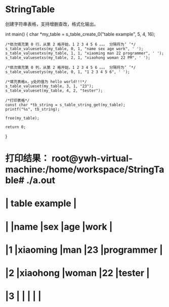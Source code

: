 # StringTable
创建字符串表格，支持增删查改，格式化输出。

int main()
{
    char *my_table = s_table_create_0("table example", 5, 4, 16);

    /*依次填充第 0 行，从第 2 格开始，1 2 3 4 5 6 。。。 分隔符为‘ ’*/
    s_table_valuesetxs(my_table, 0, 1, "name sex age work", ' ');
    s_table_valuesetxs(my_table, 1, 1, "xiaoming man 22 programmer", ' ');
    s_table_valuesetxs(my_table, 2, 1, "xiaohong woman 22 PM", ' ');

    /*依次填充第 0 列，从第 2 格开始，1 2 3 4 5 6 。。。 分隔符为‘ ’*/
    s_table_valuesetys(my_table, 0, 1, "1 2 3 4 5 6", ' ');

    /*填充表格x，y处的值为 hello world!!!*/
    s_table_valueset(my_table, 3, 1, "23");
    s_table_valueset(my_table, 4, 2, "tester");

    /*打印表格*/
    const char *tb_string = s_table_string_get(my_table);
    printf("%s", tb_string);

    free(my_table);

    return 0;
}

打印结果：
root@ywh-virtual-machine:/home/workspace/StringTable# ./a.out
======================================================================================
|                                     table example                                  |
======================================================================================
|                |name            |sex             |age             |work            |
======================================================================================
|1               |xiaoming        |man             |23              |programmer      |
======================================================================================
|2               |xiaohong        |woman           |22              |tester          |
======================================================================================
|3               |                |                |                |                |
======================================================================================

